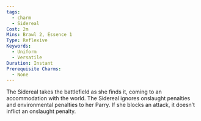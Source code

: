 ```yaml
---
tags:
  - charm
  - Sidereal
Cost: 2m
Mins: Brawl 2, Essence 1
Type: Reflexive
Keywords:
  - Uniform
  - Versatile
Duration: Instant
Prerequisite Charms:
  - None
---
```

The Sidereal takes the battlefield as she finds it, coming to an accommodation with the world. The Sidereal ignores onslaught penalties and environmental penalties to her Parry. If she blocks an attack, it doesn’t inflict an onslaught penalty.